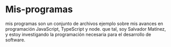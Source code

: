 # Mis-programas
mis programas son un conjunto de archivos ejemplo sobre mis avances en programación JavaScript, TypeScript y node.
que tal, soy Salvador Matínez, y estoy investigando la programación necesaria para el desarrollo de software.
